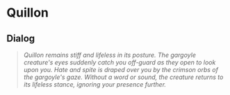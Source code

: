 # Quillon





## Dialog

>*Quillon remains stiff and lifeless in its posture. The gargoyle creature's eyes suddenly catch you off-guard as they open to look upon you. Hate and spite is draped over you by the crimson orbs of the gargoyle's gaze. Without a word or sound, the creature returns to its lifeless stance, ignoring your presence further.*